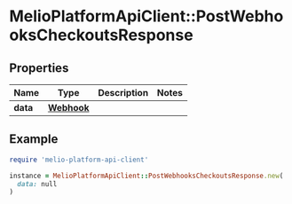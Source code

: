 # MelioPlatformApiClient::PostWebhooksCheckoutsResponse

## Properties

| Name | Type | Description | Notes |
| ---- | ---- | ----------- | ----- |
| **data** | [**Webhook**](Webhook.md) |  |  |

## Example

```ruby
require 'melio-platform-api-client'

instance = MelioPlatformApiClient::PostWebhooksCheckoutsResponse.new(
  data: null
)
```

